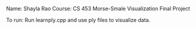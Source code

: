 Name: Shayla Rao
Course: CS 453
Morse-Smale Visualization Final Project

To run:
Run learnply.cpp and use ply files to visualize data. 
